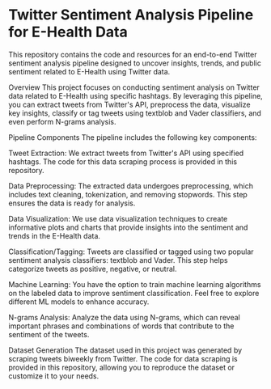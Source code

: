 # Twitter Sentiment Analysis Pipeline for E-Health Data
This repository contains the code and resources for an end-to-end Twitter sentiment analysis pipeline designed to uncover insights, trends, and public sentiment related to E-Health using Twitter data.

Overview
This project focuses on conducting sentiment analysis on Twitter data related to E-Health using specific hashtags. By leveraging this pipeline, you can extract tweets from Twitter's API, preprocess the data, visualize key insights, classify or tag tweets using textblob and Vader classifiers, and even perform N-grams analysis.

Pipeline Components
The pipeline includes the following key components:

Tweet Extraction: We extract tweets from Twitter's API using specified hashtags. The code for this data scraping process is provided in this repository.

Data Preprocessing: The extracted data undergoes preprocessing, which includes text cleaning, tokenization, and removing stopwords. This step ensures the data is ready for analysis.

Data Visualization: We use data visualization techniques to create informative plots and charts that provide insights into the sentiment and trends in the E-Health data.

Classification/Tagging: Tweets are classified or tagged using two popular sentiment analysis classifiers: textblob and Vader. This step helps categorize tweets as positive, negative, or neutral.

Machine Learning: You have the option to train machine learning algorithms on the labeled data to improve sentiment classification. Feel free to explore different ML models to enhance accuracy.

N-grams Analysis: Analyze the data using N-grams, which can reveal important phrases and combinations of words that contribute to the sentiment of the tweets.

Dataset Generation
The dataset used in this project was generated by scraping tweets biweekly from Twitter. The code for data scraping is provided in this repository, allowing you to reproduce the dataset or customize it to your needs.
